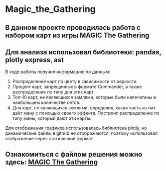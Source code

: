 # Magic_the_Gathering
 В данном проекте проводилась работа с набором карт из игры MAGIC The Gathering
 --------------------------
 Для анализа использовал библиотеки:
 pandas, plotly express, ast
 --------------------------
 В ходе работы получил информацию по данным:
 1) Распределение карт по цвету в зависимости от редкости.
 2) Процент карт, запрещенных в формате Commander, а также распределение по типу для этих карт.
 3) Топ-10 карт, не являющихся землями, которые были напечатаны в наибольшем количестве сетов.
 4) Для карт, не являющихся землями, определил, какая часть из них даёт ману с помощью своего эффекта. Построил распределение по типу маны, который дают эти карты. 
 
 Для отображения графиков использовалась библиотека plotly, но динамические файлы в github не отображаются, поэтому использовал отображение через статический формат.

 Ознакомиться с файлом решения можно здесь:
 [MAGIC The Gathering](Test_for_Magic_The_Gathering.ipynb)
  -----------------------------------------
